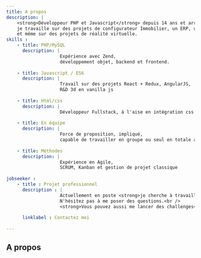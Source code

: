```yaml
---
title: A propos
description: |
    <strong>Développeur PHP et Javascript</strong> depuis 14 ans et arrivé en 2012 à Arka Studio, 
    je travaille sur des projets de configurateur Immobilier, un ERP, une CRM, des outils 3d
    et même sur des projets de réalité virtuelle. 
skills :
    - title: PHP/MySQL
      description: |
                    Expérience avec Zend,
                    développement objet, backend et frontend.
                    
    - title: Javascript / ES6
      description: |
                    Travail sur des projets React + Redux, AngularJS,
                    R&D 3d en vanilla js
                    
    - title: Html/css
      description: |
                    Développeur Fullstack, à l'aise en intégration css et html5
                    
    - title: En équipe
      description: |
                    Force de proposition, impliqué,
                    capable de travailler en groupe ou seul en totale autonomie
                    
    - title: Méthodes
      description: |
                    Expérience en Agile,
                    SCRUM, Kanban et gestion de projet classique
                    
jobseeker :
    - title : Projet professionnel 
      description : |
                    Actuellement en poste <strong>je cherche à travailler aux Etats Unis</strong> et en particulier à San Francisco (j'ai besoin d'un VISA).<br />
                    N'hésitez pas à me poser des questions.<br />
                    <strong>Vous pouvez aussi me lancer des challenges</strong> de type google foobar et voir comment j'y répond !
                    
      linklabel : Contactez moi
      
---
```

## A propos
